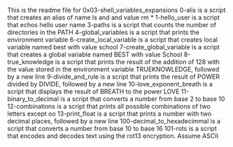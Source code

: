 This is the readme file for 0x03-shell_variables_expansions
0-alis is a script that creates an alias of name ls and and value rm *
1-hello_user is a script that echos hello user name
3-paths is a script that counts the number of directories in the PATH
4-global_variables is a script that prints the environment variable
6-create_local_variable is a script that creates local variable named best with value school
7-create_global_variable is a script that creates a global variable named BEST with value School
8-true_knowledge is a script that prints the result of the addition of 128 with the value stored in the environment variable TRUEKNOWLEDGE, followed by a new line
9-divide_and_rule is a script that prints the result of POWER divided by DIVIDE, followed by a new line
10-love_exponent_breath is a script that displays the result of BREATH to the power LOVE
11-binary_to_decimal is a script that converts a number from base 2 to base 10
12-combinations is a script that prints all possible combinations of two letters except oo
13-print_float is a script that prints a number with two decimal places, followed by a new line
100-decimal_to_hexadecimmal is a script that converts a number from base 10 to base 16
101-rots is a script that encodes and decodes text using the rot13 encryption. Assume ASCII
